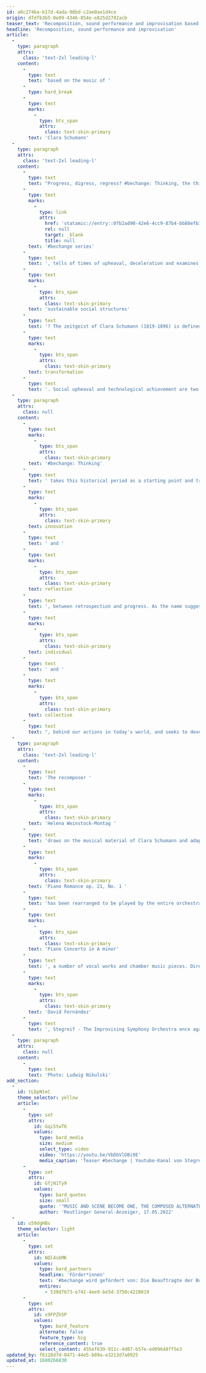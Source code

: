 ```yaml
---
id: a0c274ba-b17d-4ada-98bd-c2ae0ae1d4ce
origin: dfdfb3b5-0e09-4346-854e-e825d2782acb
teaser_text: 'Recomposition, sound performance and improvisation based on the music of Clara Schumann. The third programme of the #bechange series is dedicated to the interplay between social change and technological progress.'
headline: 'Recomposition, sound performance and improvisation'
article:
  -
    type: paragraph
    attrs:
      class: 'text-2xl leading-l'
    content:
      -
        type: text
        text: 'based on the music of '
      -
        type: hard_break
      -
        type: text
        marks:
          -
            type: bts_span
            attrs:
              class: text-skin-primary
        text: 'Clara Schumann'
  -
    type: paragraph
    attrs:
      class: 'text-2xl leading-l'
    content:
      -
        type: text
        text: "Progress, digress, regress? #bechange: Thinking, the third installment of the Stegreif Orchester's "
      -
        type: text
        marks:
          -
            type: link
            attrs:
              href: 'statamic://entry::0fb2ad90-42e6-4cc9-87b4-bb88efb10054'
              rel: null
              target: _blank
              title: null
        text: '#bechange series'
      -
        type: text
        text: ', tells of times of upheaval, deceleration and examines the value of ubiquitous innovation. What is life like in the age of higher, faster, further? Can sustainable technologies also create '
      -
        type: text
        marks:
          -
            type: bts_span
            attrs:
              class: text-skin-primary
        text: 'sustainable social structures'
      -
        type: text
        text: '? The zeitgeist of Clara Schumann (1819-1896) is defined by '
      -
        type: text
        marks:
          -
            type: bts_span
            attrs:
              class: text-skin-primary
        text: transformation
      -
        type: text
        text: '. Social upheaval and technological achievement are two sides of the same coin, and Clara Schumann - a pianist, composer, mother, concert organizer and teacher - is yet another prominent figure in this multi-layered world.'
  -
    type: paragraph
    attrs:
      class: null
    content:
      -
        type: text
        marks:
          -
            type: bts_span
            attrs:
              class: text-skin-primary
        text: '#bechange: Thinking'
      -
        type: text
        text: ' takes this historical period as a starting point and transfers it to modern times. More relevant than ever is the question of the balance between '
      -
        type: text
        marks:
          -
            type: bts_span
            attrs:
              class: text-skin-primary
        text: innovation
      -
        type: text
        text: ' and '
      -
        type: text
        marks:
          -
            type: bts_span
            attrs:
              class: text-skin-primary
        text: reflection
      -
        type: text
        text: ', between retrospection and progress. As the name suggests, #bechange:Thinking examines the thinking patterns, both '
      -
        type: text
        marks:
          -
            type: bts_span
            attrs:
              class: text-skin-primary
        text: individual
      -
        type: text
        text: ' and '
      -
        type: text
        marks:
          -
            type: bts_span
            attrs:
              class: text-skin-primary
        text: collective
      -
        type: text
        text: ", behind our actions in today's world, and seeks to develop them further as part of the creative process."
  -
    type: paragraph
    attrs:
      class: 'text-2xl leading-l'
    content:
      -
        type: text
        text: 'The recomposer '
      -
        type: text
        marks:
          -
            type: bts_span
            attrs:
              class: text-skin-primary
        text: 'Helena Weinstock-Montag '
      -
        type: text
        text: 'draws on the musical material of Clara Schumann and adapts it to the Stegreif Orchester’s sound. Among other pieces, the '
      -
        type: text
        marks:
          -
            type: bts_span
            attrs:
              class: text-skin-primary
        text: 'Piano Romance op. 21, No. 1 '
      -
        type: text
        text: 'has been rearranged to be played by the entire orchestra. The selection of music further includes parts of the '
      -
        type: text
        marks:
          -
            type: bts_span
            attrs:
              class: text-skin-primary
        text: 'Piano Concerto in A minor'
      -
        type: text
        text: ', a number of vocal works and chamber music pieces. Directed by '
      -
        type: text
        marks:
          -
            type: bts_span
            attrs:
              class: text-skin-primary
        text: 'David Fernández'
      -
        type: text
        text: ', Stegreif - The Improvising Symphony Orchestra once again makes it its mission to unite classical works with contemporary musical forms and bring them into an interplay with improvised elements. As in all Stegreif concerts, the members of the audience are a central part of the performance and are invited to reflect on the questions of our time and consider their own perspective.'
  -
    type: paragraph
    attrs:
      class: null
    content:
      -
        type: text
        text: 'Photo: Ludwig Nikulski'
add_section:
  -
    id: tLDpNteC
    theme_selector: yellow
    article:
      -
        type: set
        attrs:
          id: Gqi5twT6
          values:
            type: bard_media
            size: medium
            select_type: video
            video: 'https://youtu.be/VbDbVlDBi9E'
            media_caption: 'Teaser #bechange | Youtube-Kanal von Stegreif'
      -
        type: set
        attrs:
          id: GfjN1Ty9
          values:
            type: bard_quotes
            size: small
            quote: '"MUSIC AND SCENE BECOME ONE, THE COMPOSED ALTERNATES WITH IMPROVISATION. [...] A MOVING EVENING."'
            author: 'Reutlinger General-Anzeiger, 17.05.2022'
  -
    id: u59dgHBs
    theme_selector: light
    article:
      -
        type: set
        attrs:
          id: NQl4sbMK
          values:
            type: bard_partners
            headline: 'Förder*innen'
            text: '#bechange wird gefördert von: Die Beauftragte der Bundesregierung für Kultur und Medien'
            entires:
              - 530d7673-e742-4ee9-be5d-3750c4220019
      -
        type: set
        attrs:
          id: x9FPZh5P
          values:
            type: bard_feature
            alternate: false
            feature_type: big
            reference_content: true
            select_content: 455ef639-911c-4d07-b57e-ed09648ff5e3
updated_by: f6128d7d-0471-44e5-b89a-e3213d7a0925
updated_at: 1680266830
---
```

